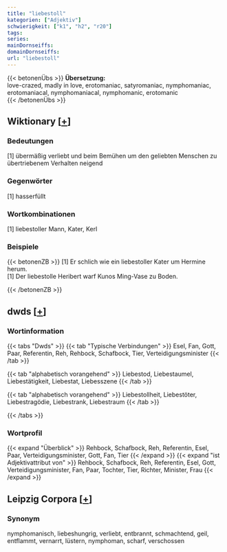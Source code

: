 ```yaml
---
title: "liebestoll"
kategorien: ["Adjektiv"]
schwierigkeit: ["k1", "h2", "r20"]
tags:
series:
mainDornseiffs:
domainDornseiffs:
url: "liebestoll"
---
```


{{< betonenÜbs >}}
**Übersetzung:**  
love-crazed, madly in love, erotomaniac, satyromaniac, nymphomaniac, erotomaniacal, nymphomaniacal, nymphomanic, erotomanic  
{{< /betonenÜbs >}}

## Wiktionary [[+](https://de.wiktionary.org/wiki/liebestoll)]

### Bedeutungen
[1] übermäßig verliebt und beim Bemühen um den geliebten Menschen zu übertriebenem Verhalten neigend  

### Gegenwörter
[1] hasserfüllt  

### Wortkombinationen
[1] liebestoller Mann, Kater, Kerl  

### Beispiele
{{< betonenZB >}}
[1] Er schlich wie ein liebestoller Kater um Hermine herum.  
[1] Der liebestolle Heribert warf Kunos Ming-Vase zu Boden.  

{{< /betonenZB >}}


## dwds [[+](https://www.dwds.de/wb/liebestoll)]

### Wortinformation
{{< tabs "Dwds" >}}
{{< tab "Typische Verbindungen" >}}
Esel, Fan, Gott, Paar, Referentin, Reh, Rehbock, Schafbock, Tier, Verteidigungsminister
{{< /tab >}}

{{< tab "alphabetisch vorangehend" >}}
Liebestod, Liebestaumel, Liebestätigkeit, Liebestat, Liebesszene
{{< /tab >}}

{{< tab "alphabetisch vorangehend" >}}
Liebestollheit, Liebestöter, Liebestragödie, Liebestrank, Liebestraum
{{< /tab >}}

{{< /tabs >}}

### Wortprofil
{{< expand "Überblick" >}} Rehbock, Schafbock, Reh, Referentin, Esel, Paar, Verteidigungsminister, Gott, Fan, Tier {{< /expand >}}
{{< expand "ist Adjektivattribut von" >}} Rehbock, Schafbock, Reh, Referentin, Esel, Gott, Verteidigungsminister, Fan, Paar, Tochter, Tier, Richter, Minister, Frau {{< /expand >}}

## Leipzig Corpora [[+](https://corpora.uni-leipzig.de/en/res?word=liebestoll&corpusId=deu_newscrawl-public_2018)]


### Synonym
nymphomanisch, liebeshungrig, verliebt, entbrannt, schmachtend, geil, entflammt, vernarrt, lüstern, nymphoman, scharf, verschossen

